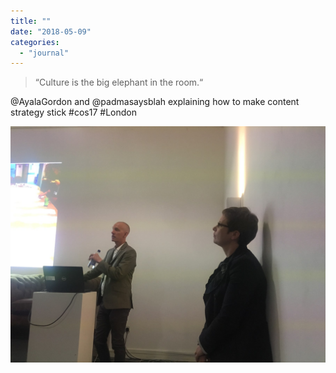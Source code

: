 ```yaml
---
title: ""
date: "2018-05-09"
categories: 
  - "journal"
---
```


> “Culture is the big elephant in the room.“

@AyalaGordon and @padmasaysblah explaining how to make content strategy stick #cos17 #London

![](images/0f1e85569d.jpg)

